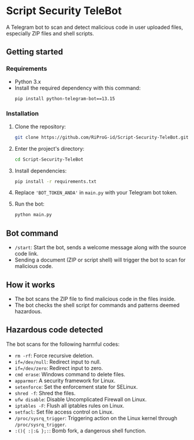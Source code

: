 # Script Security TeleBot

A Telegram bot to scan and detect malicious code in user uploaded files, especially ZIP files and shell scripts.

## Getting started

### Requirements

- Python 3.x
- Install the required dependency with this command:
  ```bash
  pip install python-telegram-bot==13.15
  ```

### Installation

1. Clone the repository:
   ```bash
   git clone https://github.com/RiProG-id/Script-Security-TeleBot.git
   ```

2. Enter the project's directory:
   ```bash
   cd Script-Security-TeleBot
   ```

3. Install dependencies:
   ```bash
   pip install -r requirements.txt
   ```

4. Replace `'BOT_TOKEN_ANDA'` in `main.py` with your Telegram bot token.

5. Run the bot:
   ```bash
   python main.py
   ```

## Bot command

- `/start`: Start the bot, sends a welcome message along with the source code link.
- Sending a document (ZIP or script shell) will trigger the bot to scan for malicious code.

## How it works

- The bot scans the ZIP file to find malicious code in the files inside.
- The bot checks the shell script for commands and patterns deemed hazardous. 

## Hazardous code detected

The bot scans for the following harmful codes:

- `rm -rf`: Force recursive deletion.
- `if=/dev/null`: Redirect input to null.
- `if=/dev/zero`: Redirect input to zero.
- `cmd erase`: Windows command to delete files.
- `apparmor`: A security framework for Linux.
- `setenforce`: Set the enforcement state for SELinux.
- `shred -f`: Shred the files.
- `ufw disable`: Disable Uncomplicated Firewall on Linux.
- `iptables -F`: Flush all iptables rules on Linux.
- `setfacl`: Set file access control on Linux.
- `/proc/sysrq_trigger`: Triggering action on the Linux kernel through `/proc/sysrq_trigger`.
- `:(){ :|:& };:`: Bomb fork, a dangerous shell function.
